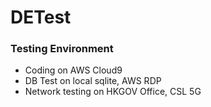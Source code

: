 # DETest

### Testing Environment
- Coding on AWS Cloud9
- DB Test on local sqlite, AWS RDP
- Network testing on HKGOV Office, CSL 5G
